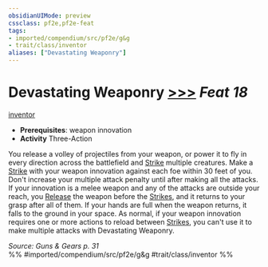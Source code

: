 ```yaml
---
obsidianUIMode: preview
cssclass: pf2e,pf2e-feat
tags:
- imported/compendium/src/pf2e/g&g
- trait/class/inventor
aliases: ["Devastating Weaponry"]
---
```

# Devastating Weaponry  [>>>](chapter-9-playing-the-game.md#Actions "Three-Action") *Feat 18*  
[inventor](rules/traits/inventor-g-g.md)  

- **Prerequisites**: weapon innovation
- **Activity** Three-Action

You release a volley of projectiles from your weapon, or power it to fly in every direction across the battlefield and [Strike](strike.md) multiple creatures. Make a [Strike](strike.md) with your weapon innovation against each foe within 30 feet of you. Don't increase your multiple attack penalty until after making all the attacks. If your innovation is a melee weapon and any of the attacks are outside your reach, you [Release](release.md) the weapon before the [Strikes](strike.md), and it returns to your grasp after all of them. If your hands are full when the weapon returns, it falls to the ground in your space. As normal, if your weapon innovation requires one or more actions to reload between [Strikes](strike.md), you can't use it to make multiple attacks with Devastating Weaponry.

*Source: Guns & Gears p. 31*  
%% #imported/compendium/src/pf2e/g&g #trait/class/inventor %%